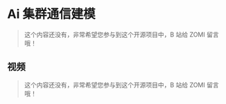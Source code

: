 <!--Copyright © ZOMI 适用于[License](https://github.com/Infrasys-AI/AIInfra)版权许可-->

# Ai 集群通信建模

> 这个内容还没有，非常希望您参与到这个开源项目中，B 站给 ZOMI 留言哦！

## 视频

> 这个内容还没有，非常希望您参与到这个开源项目中，B 站给 ZOMI 留言哦！
